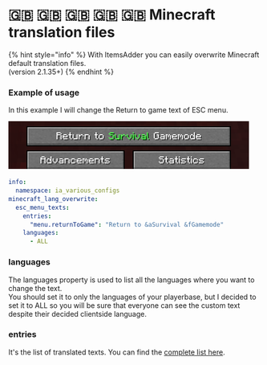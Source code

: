 # 🇬🇧 🇬🇧 🇬🇧 🇬🇧 🇬🇧 Minecraft translation files

{% hint style="info" %}
With ItemsAdder you can easily overwrite Minecraft default translation files.\
(version 2.1.35+)
{% endhint %}

### Example of usage

In this example I will change the Return to game text of ESC menu.

![](<../../.gitbook/assets/image (31).png>)

```yaml
info:
  namespace: ia_various_configs
minecraft_lang_overwrite:
  esc_menu_texts:
    entries:
      "menu.returnToGame": "Return to &aSurvival &fGamemode"
    languages:
      - ALL
```

### languages

The languages property is used to list all the languages where you want to change the text.\
You should set it to only the languages of your playerbase, but I decided to set it to ALL so you will be sure that everyone can see the custom text despite their decided clientside language.

### entries

It's the list of translated texts. You can find the [complete list here](https://gist.github.com/LoneDev6/1df03fd853b2b244a7348216c8fa909d).


